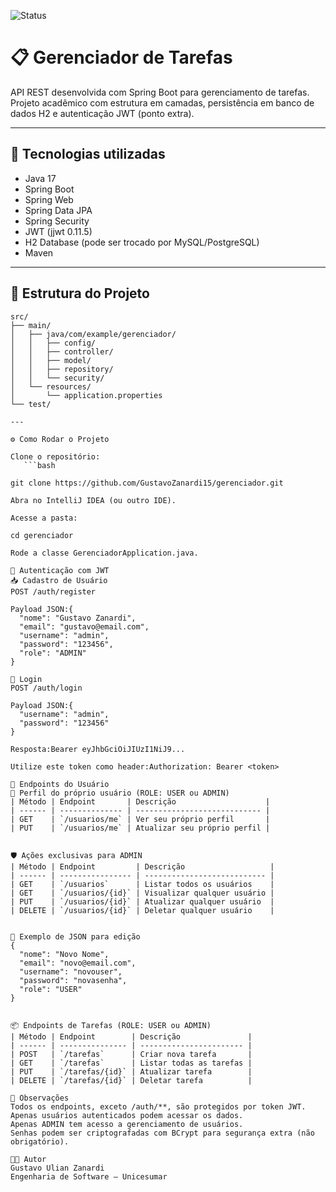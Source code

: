 ![Status](https://img.shields.io/badge/Status-Finalizado-brightgreen)

# 📋 Gerenciador de Tarefas

API REST desenvolvida com Spring Boot para gerenciamento de tarefas. Projeto acadêmico com estrutura em camadas, persistência em banco de dados H2 e autenticação JWT (ponto extra).

---

## 🚀 Tecnologias utilizadas

- Java 17
- Spring Boot
- Spring Web
- Spring Data JPA
- Spring Security
- JWT (jjwt 0.11.5)
- H2 Database (pode ser trocado por MySQL/PostgreSQL)
- Maven

---

## 📁 Estrutura do Projeto

```text
src/
├── main/
│   ├── java/com/example/gerenciador/
│   │   ├── config/
│   │   ├── controller/
│   │   ├── model/
│   │   ├── repository/
│   │   └── security/
│   └── resources/
│       └── application.properties
└── test/

---

⚙️ Como Rodar o Projeto

Clone o repositório:
   ```bash

git clone https://github.com/GustavoZanardi15/gerenciador.git
   
Abra no IntelliJ IDEA (ou outro IDE).

Acesse a pasta:

cd gerenciador

Rode a classe GerenciadorApplication.java.

🔐 Autenticação com JWT
📥 Cadastro de Usuário
POST /auth/register

Payload JSON:{
  "nome": "Gustavo Zanardi",
  "email": "gustavo@email.com",
  "username": "admin",
  "password": "123456",
  "role": "ADMIN"
}

🔑 Login
POST /auth/login

Payload JSON:{
  "username": "admin",
  "password": "123456"
}

Resposta:Bearer eyJhbGciOiJIUzI1NiJ9...

Utilize este token como header:Authorization: Bearer <token>

👤 Endpoints do Usuário
📄 Perfil do próprio usuário (ROLE: USER ou ADMIN)
| Método | Endpoint       | Descrição                    |
| ------ | -------------- | ---------------------------- |
| GET    | `/usuarios/me` | Ver seu próprio perfil       |
| PUT    | `/usuarios/me` | Atualizar seu próprio perfil |


🛡️ Ações exclusivas para ADMIN
| Método | Endpoint         | Descrição                   |
| ------ | ---------------- | --------------------------- |
| GET    | `/usuarios`      | Listar todos os usuários    |
| GET    | `/usuarios/{id}` | Visualizar qualquer usuário |
| PUT    | `/usuarios/{id}` | Atualizar qualquer usuário  |
| DELETE | `/usuarios/{id}` | Deletar qualquer usuário    |


📌 Exemplo de JSON para edição
{
  "nome": "Novo Nome",
  "email": "novo@email.com",
  "username": "novouser",
  "password": "novasenha",
  "role": "USER"
}


📦 Endpoints de Tarefas (ROLE: USER ou ADMIN)
| Método | Endpoint        | Descrição               |
| ------ | --------------- | ----------------------- |
| POST   | `/tarefas`      | Criar nova tarefa       |
| GET    | `/tarefas`      | Listar todas as tarefas |
| PUT    | `/tarefas/{id}` | Atualizar tarefa        |
| DELETE | `/tarefas/{id}` | Deletar tarefa          |

📜 Observações
Todos os endpoints, exceto /auth/**, são protegidos por token JWT.
Apenas usuários autenticados podem acessar os dados.
Apenas ADMIN tem acesso a gerenciamento de usuários.
Senhas podem ser criptografadas com BCrypt para segurança extra (não obrigatório).

👨‍💻 Autor
Gustavo Ulian Zanardi
Engenharia de Software – Unicesumar
